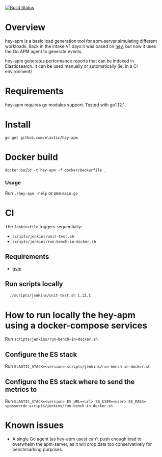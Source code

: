 [![Build Status](https://apm-ci.elastic.co/buildStatus/icon?job=apm-server/apm-hey-test-mbp/main)](https://apm-ci.elastic.co/job/apm-server/job/apm-hey-test-mbp/job/main)

# Overview

hey-apm is a basic load generation tool for apm-server simulating different workloads.
Back in the intake V1 days it was based on [hey](https://github.com/rakyll/hey),
but now it uses the Go APM agent to generate events.

hey-apm generates performance reports that can be indexed in Elasticsearch.
It can be used manually or automatically (ie. in a CI environment)

# Requirements

hey-apm requires go modules support.  Tested with go1.12.1.

# Install

```
go get github.com/elastic/hey-apm
```

# Docker build

```
docker build -t hey-apm -f docker/Dockerfile .
```

### Usage

Run `./hey-apm -help` or see `main.go`

# CI

The `Jenkinsfile` triggers sequentially:

- `scripts/jenkins/unit-test.sh`
- `scripts/jenkins/run-bench-in-docker.sh`

## Requirements
- [gvm](https://github.com/andrewkroh/gvm)

## Run scripts locally

```bash
  ./scripts/jenkins/unit-test.sh 1.12.1
```

# How to run locally the hey-apm using a docker-compose services

Run `scripts/jenkins/run-bench-in-docker.sh`

## Configure the ES stack

Run `ELASTIC_STACK=<version> scripts/jenkins/run-bench-in-docker.sh`

## Configure the ES stack where to send the metrics to

Run `ELASTIC_STACK=<version> ES_URL=<url> ES_USER=<user> ES_PASS=<password> scripts/jenkins/run-bench-in-docker.sh`

# Known issues

* A single Go agent (as hey-apm uses) can't push enough load to overwhelm the apm-server,
as it will drop data too conservatively for benchmarking purposes.
